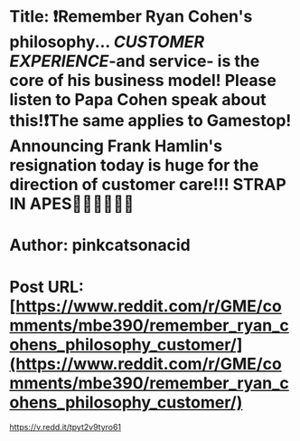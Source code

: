 # Title: ❗Remember Ryan Cohen's philosophy... *CUSTOMER EXPERIENCE*-and service- is the core of his business model! Please listen to Papa Cohen speak about this!❗The same applies to Gamestop! Announcing Frank Hamlin's resignation today is huge for the direction of customer care!!! STRAP IN APES🚀🚀🚀🚀🚀🚀
# Author: pinkcatsonacid
# Post URL: [https://www.reddit.com/r/GME/comments/mbe390/remember_ryan_cohens_philosophy_customer/](https://www.reddit.com/r/GME/comments/mbe390/remember_ryan_cohens_philosophy_customer/)


https://v.redd.it/tpyt2v9tyro61
